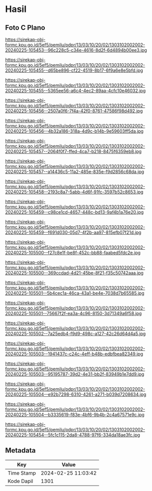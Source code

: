 # Hasil

## Foto C Plano

https://sirekap-obj-formc.kpu.go.id/5ef5/pemilu/pdpr/13/03/10/20/02/1303102002002-20240225-105453--96c228c5-c34e-4616-8d2f-6d4894b00ee3.jpg

https://sirekap-obj-formc.kpu.go.id/5ef5/pemilu/pdpr/13/03/10/20/02/1303102002002-20240225-105455--d65be896-cf22-4519-8b17-6f9a6e8e5bfd.jpg

https://sirekap-obj-formc.kpu.go.id/5ef5/pemilu/pdpr/13/03/10/20/02/1303102002002-20240225-105455--5365ee56-a6c4-4ec2-89aa-4cfc10e46032.jpg

https://sirekap-obj-formc.kpu.go.id/5ef5/pemilu/pdpr/13/03/10/20/02/1303102002002-20240225-105456--2507a0f6-7f4a-42f0-8761-47586f98d492.jpg

https://sirekap-obj-formc.kpu.go.id/5ef5/pemilu/pdpr/13/03/10/20/02/1303102002002-20240225-105456--4b32a186-318a-4d9c-b14b-9e59603ff5da.jpg

https://sirekap-obj-formc.kpu.go.id/5ef5/pemilu/pdpr/13/03/10/20/02/1303102002002-20240225-105457--2064f0f7-ffed-4ca7-b218-8475f6359eb8.jpg

https://sirekap-obj-formc.kpu.go.id/5ef5/pemilu/pdpr/13/03/10/20/02/1303102002002-20240225-105457--a14436c5-11a2-485e-835e-f9d2856c68da.jpg

https://sirekap-obj-formc.kpu.go.id/5ef5/pemilu/pdpr/13/03/10/20/02/1303102002002-20240225-105458--2193c8a7-5abb-4d6f-91fc-3597b52c8653.jpg

https://sirekap-obj-formc.kpu.go.id/5ef5/pemilu/pdpr/13/03/10/20/02/1303102002002-20240225-105459--c98ce1cd-4657-448c-bd13-9af4b1a76e20.jpg

https://sirekap-obj-formc.kpu.go.id/5ef5/pemilu/pdpr/13/03/10/20/02/1303102002002-20240225-105459--f691d030-05d7-4f2b-aa97-815efb07f21d.jpg

https://sirekap-obj-formc.kpu.go.id/5ef5/pemilu/pdpr/13/03/10/20/02/1303102002002-20240225-105500--f27c8e1f-be8f-452c-bb88-faabed5fdc2e.jpg

https://sirekap-obj-formc.kpu.go.id/5ef5/pemilu/pdpr/13/03/10/20/02/1303102002002-20240225-105500--369ccdad-4d21-45be-8f21-f35c50742aaa.jpg

https://sirekap-obj-formc.kpu.go.id/5ef5/pemilu/pdpr/13/03/10/20/02/1303102002002-20240225-105501--5b4cec1a-46ca-43a1-be4e-7038d7b65585.jpg

https://sirekap-obj-formc.kpu.go.id/5ef5/pemilu/pdpr/13/03/10/20/02/1303102002002-20240225-105501--75667f2f-ea3a-4c96-8150-3d71349a6f58.jpg

https://sirekap-obj-formc.kpu.go.id/5ef5/pemilu/pdpr/13/03/10/20/02/1303102002002-20240225-105502--7a25edb4-f9d9-498c-a127-42c26d64d4a5.jpg

https://sirekap-obj-formc.kpu.go.id/5ef5/pemilu/pdpr/13/03/10/20/02/1303102002002-20240225-105503--1941437c-c24c-4eff-b48b-edbfbea82349.jpg

https://sirekap-obj-formc.kpu.go.id/5ef5/pemilu/pdpr/13/03/10/20/02/1303102002002-20240225-105503--95195787-39d2-4e31-bb2f-83949b1e7dd9.jpg

https://sirekap-obj-formc.kpu.go.id/5ef5/pemilu/pdpr/13/03/10/20/02/1303102002002-20240225-105504--e92b7298-6310-4261-a271-b039d7208634.jpg

https://sirekap-obj-formc.kpu.go.id/5ef5/pemilu/pdpr/13/03/10/20/02/1303102002002-20240225-105504--b3335619-f83e-4bf6-9b4b-2c4a67571e9c.jpg

https://sirekap-obj-formc.kpu.go.id/5ef5/pemilu/pdpr/13/03/10/20/02/1303102002002-20240225-105454--5fc1c115-2da8-4788-97f6-334da18ae3fc.jpg


## Metadata

| Key        | Value               |
| ---------- | ------------------- |
| Time Stamp | 2024-02-25 11:03:42 |
| Kode Dapil | 1301                |




